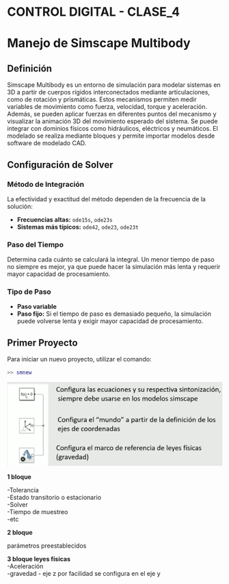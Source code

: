 # CONTROL DIGITAL - CLASE_4
# Manejo de Simscape Multibody

## Definición  
Simscape Multibody es un entorno de simulación para modelar sistemas en 3D a partir de cuerpos rígidos interconectados mediante articulaciones, como de rotación y prismáticas. Estos mecanismos permiten medir variables de movimiento como fuerza, velocidad, torque y aceleración. Además, se pueden aplicar fuerzas en diferentes puntos del mecanismo y visualizar la animación 3D del movimiento esperado del sistema. Se puede integrar con dominios físicos como hidráulicos, eléctricos y neumáticos. El modelado se realiza mediante bloques y permite importar modelos desde software de modelado CAD.  

## Configuración de Solver  

### Método de Integración  
La efectividad y exactitud del método dependen de la frecuencia de la solución:  

- **Frecuencias altas:** `ode15s`, `ode23s`  
- **Sistemas más típicos:** `ode42`, `ode23`, `ode23t`  

### Paso del Tiempo  
Determina cada cuánto se calculará la integral. Un menor tiempo de paso no siempre es mejor, ya que puede hacer la simulación más lenta y requerir mayor capacidad de procesamiento.  

### Tipo de Paso  
- **Paso variable**  
- **Paso fijo:** Si el tiempo de paso es demasiado pequeño, la simulación puede volverse lenta y exigir mayor capacidad de procesamiento.  

## Primer Proyecto  

Para iniciar un nuevo proyecto, utilizar el comando:  
```matlab
>> smnew
```
![Figura de prueba](IMAGES/P1.png)

**1 bloque**  

-Tolerancia  
-Estado transitorio o estacionario  
-Solver  
-Tiempo de muestreo  
-etc  

**2 bloque**  

parámetros preestablecidos  

**3 bloque leyes físicas**  
-Aceleración  
-gravedad - eje z por facilidad se configura en el eje y  
